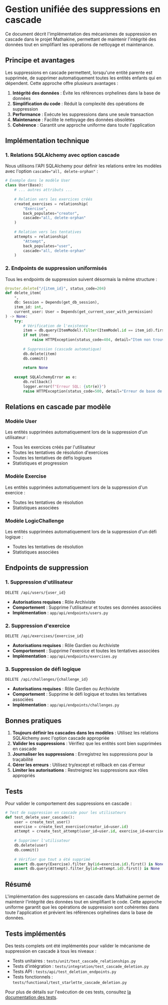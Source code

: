 # Gestion unifiée des suppressions en cascade

Ce document décrit l'implémentation des mécanismes de suppression en cascade dans le projet Mathakine, permettant de maintenir l'intégrité des données tout en simplifiant les opérations de nettoyage et maintenance.

## Principe et avantages

Les suppressions en cascade permettent, lorsqu'une entité parente est supprimée, de supprimer automatiquement toutes les entités enfants qui en dépendent. Cette approche offre plusieurs avantages :

1. **Intégrité des données** : Évite les références orphelines dans la base de données
2. **Simplification du code** : Réduit la complexité des opérations de suppression
3. **Performance** : Exécute les suppressions dans une seule transaction
4. **Maintenance** : Facilite le nettoyage des données obsolètes
5. **Cohérence** : Garantit une approche uniforme dans toute l'application

## Implémentation technique

### 1. Relations SQLAlchemy avec option cascade

Nous utilisons l'API SQLAlchemy pour définir les relations entre les modèles avec l'option `cascade="all, delete-orphan"` :

```python
# Exemple dans le modèle User
class User(Base):
    # ... autres attributs ...
    
    # Relation vers les exercices créés
    created_exercises = relationship(
        "Exercise",
        back_populates="creator",
        cascade="all, delete-orphan"
    )
    
    # Relation vers les tentatives
    attempts = relationship(
        "Attempt",
        back_populates="user",
        cascade="all, delete-orphan"
    )
```

### 2. Endpoints de suppression uniformisés

Tous les endpoints de suppression suivent désormais la même structure :

```python
@router.delete("/{item_id}", status_code=204)
def delete_item(
    *,
    db: Session = Depends(get_db_session),
    item_id: int,
    current_user: User = Depends(get_current_user_with_permission)
) -> None:
    try:
        # Vérification de l'existence
        item = db.query(ItemModel).filter(ItemModel.id == item_id).first()
        if not item:
            raise HTTPException(status_code=404, detail="Item non trouvé")
            
        # Suppression (cascade automatique)
        db.delete(item)
        db.commit()
        
        return None
        
    except SQLAlchemyError as e:
        db.rollback()
        logger.error(f"Erreur SQL: {str(e)}")
        raise HTTPException(status_code=500, detail="Erreur de base de données")
```

## Relations en cascade par modèle

### Modèle User

Les entités supprimées automatiquement lors de la suppression d'un utilisateur :
- Tous les exercices créés par l'utilisateur
- Toutes les tentatives de résolution d'exercices
- Toutes les tentatives de défis logiques
- Statistiques et progression

### Modèle Exercise

Les entités supprimées automatiquement lors de la suppression d'un exercice :
- Toutes les tentatives de résolution
- Statistiques associées

### Modèle LogicChallenge

Les entités supprimées automatiquement lors de la suppression d'un défi logique :
- Toutes les tentatives de résolution
- Statistiques associées

## Endpoints de suppression

### 1. Suppression d'utilisateur

```
DELETE /api/users/{user_id}
```
- **Autorisations requises** : Rôle Archiviste
- **Comportement** : Supprime l'utilisateur et toutes ses données associées
- **Implémentation** : `app/api/endpoints/users.py`

### 2. Suppression d'exercice

```
DELETE /api/exercises/{exercise_id}
```
- **Autorisations requises** : Rôle Gardien ou Archiviste
- **Comportement** : Supprime l'exercice et toutes les tentatives associées
- **Implémentation** : `app/api/endpoints/exercises.py`

### 3. Suppression de défi logique

```
DELETE /api/challenges/{challenge_id}
```
- **Autorisations requises** : Rôle Gardien ou Archiviste
- **Comportement** : Supprime le défi logique et toutes les tentatives associées
- **Implémentation** : `app/api/endpoints/challenges.py`

## Bonnes pratiques

1. **Toujours définir les cascades dans les modèles** : Utilisez les relations SQLAlchemy avec l'option cascade appropriée
2. **Valider les suppressions** : Vérifiez que les entités sont bien supprimées en cascade
3. **Journaliser les suppressions** : Enregistrez les suppressions pour la traçabilité
4. **Gérer les erreurs** : Utilisez try/except et rollback en cas d'erreur
5. **Limiter les autorisations** : Restreignez les suppressions aux rôles appropriés

## Tests

Pour valider le comportement des suppressions en cascade :

```python
# Test de suppression en cascade pour les utilisateurs
def test_delete_user_cascade():
    user = create_test_user()
    exercise = create_test_exercise(creator_id=user.id)
    attempt = create_test_attempt(user_id=user.id, exercise_id=exercise.id)
    
    # Supprimer l'utilisateur
    db.delete(user)
    db.commit()
    
    # Vérifier que tout a été supprimé
    assert db.query(Exercise).filter_by(id=exercise.id).first() is None
    assert db.query(Attempt).filter_by(id=attempt.id).first() is None
```

## Résumé

L'implémentation des suppressions en cascade dans Mathakine permet de maintenir l'intégrité des données tout en simplifiant le code. Cette approche uniforme garantit que les opérations de suppression sont cohérentes dans toute l'application et prévient les références orphelines dans la base de données. 

## Tests implémentés

Des tests complets ont été implémentés pour valider le mécanisme de suppression en cascade à tous les niveaux :

- Tests unitaires : `tests/unit/test_cascade_relationships.py`
- Tests d'intégration : `tests/integration/test_cascade_deletion.py`
- Tests API : `tests/api/test_deletion_endpoints.py`
- Tests fonctionnels : `tests/functional/test_starlette_cascade_deletion.py`

Pour plus de détails sur l'exécution de ces tests, consultez [la documentation des tests](../tests/README.md). 